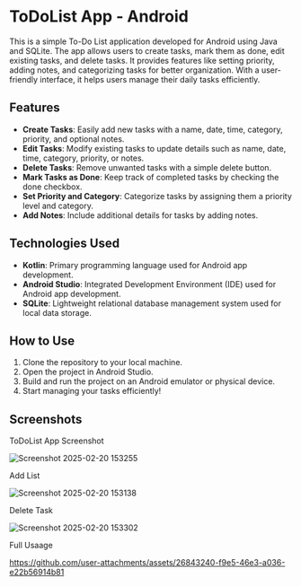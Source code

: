 # ToDoList App - Android



This is a simple To-Do List application developed for Android using Java and SQLite. The app allows users to create tasks, mark them as done, edit existing tasks, and delete tasks. It provides features like setting priority, adding notes, and categorizing tasks for better organization. With a user-friendly interface, it helps users manage their daily tasks efficiently.

## Features
- **Create Tasks**: Easily add new tasks with a name, date, time, category, priority, and optional notes.
- **Edit Tasks**: Modify existing tasks to update details such as name, date, time, category, priority, or notes.
- **Delete Tasks**: Remove unwanted tasks with a simple delete button.
- **Mark Tasks as Done**: Keep track of completed tasks by checking the done checkbox.
- **Set Priority and Category**: Categorize tasks by assigning them a priority level and category.
- **Add Notes**: Include additional details for tasks by adding notes.

## Technologies Used
- **Kotlin**: Primary programming language used for Android app development.
- **Android Studio**: Integrated Development Environment (IDE) used for Android app development.
- **SQLite**: Lightweight relational database management system used for local data storage.

## How to Use
1. Clone the repository to your local machine.
2. Open the project in Android Studio.
3. Build and run the project on an Android emulator or physical device.
4. Start managing your tasks efficiently!

## Screenshots
ToDoList App Screenshot

![Screenshot 2025-02-20 153255](https://github.com/user-attachments/assets/45250d74-c8bd-4709-9d39-a42a685f2816)



Add List


![Screenshot 2025-02-20 153138](https://github.com/user-attachments/assets/f04b8ecd-a321-4c8e-9e1d-ba7602ae86c4)



Delete Task


![Screenshot 2025-02-20 153302](https://github.com/user-attachments/assets/09a375fe-8ea3-4a8d-b5e5-eb5c8f24895c)



Full Usaage


https://github.com/user-attachments/assets/26843240-f9e5-46e3-a036-e22b56914b81


